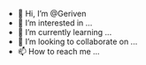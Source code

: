 - 👋 Hi, I’m @Geriven
- 👀 I’m interested in ...
- 🌱 I’m currently learning ...
- 💞️ I’m looking to collaborate on ...
- 📫 How to reach me ...

<!---
Geriven/Geriven is a ✨ special ✨ repository because its `README.md` (this file) appears on your GitHub profile.
You can click the Preview link to take a look at your changes.
--->
